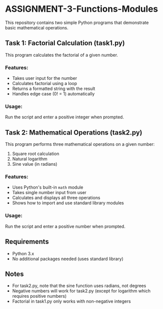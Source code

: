 # ASSIGNMENT-3-Functions-Modules

This repository contains two simple Python programs that demonstrate basic mathematical operations.

## Task 1: Factorial Calculation (task1.py)

This program calculates the factorial of a given number. 

### Features:
- Takes user input for the number
- Calculates factorial using a loop
- Returns a formatted string with the result
- Handles edge case (0! = 1) automatically

### Usage:
Run the script and enter a positive integer when prompted.

## Task 2: Mathematical Operations (task2.py)

This program performs three mathematical operations on a given number:
1. Square root calculation
2. Natural logarithm
3. Sine value (in radians)

### Features:
- Uses Python's built-in `math` module
- Takes single number input from user
- Calculates and displays all three operations
- Shows how to import and use standard library modules

### Usage:
Run the script and enter a positive number when prompted.

## Requirements
- Python 3.x
- No additional packages needed (uses standard library)

## Notes
- For task2.py, note that the sine function uses radians, not degrees
- Negative numbers will work for task2.py (except for logarithm which requires positive numbers)
- Factorial in task1.py only works with non-negative integers
